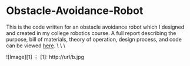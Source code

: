 # Obstacle-Avoidance-Robot
This is the code written for an obstacle avoidance robot which I designed and created in my college robotics course. A full report describing the purpose, bill of materials, theory of operation, design process, and code can be viewed [here](https://docs.google.com/document/d/1kaqpFBzabcwdT5jzQgaR7Vjy3cY8yMEi_oeEL2pwMs4/edit?usp=sharing). \ \ \

![Image][1]
⋮
[1]: http://url/b.jpg
